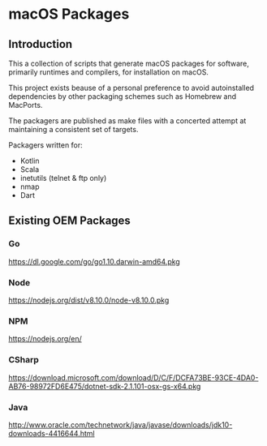 # macOS Packages

## Introduction

This a collection of scripts that generate macOS packages for software, primarily runtimes and compilers, for installation on macOS.

This project exists beause of a personal preference to avoid autoinstalled dependencies by other packaging schemes such as Homebrew and MacPorts.

The packagers are published as make files with a concerted attempt at maintaining a consistent set of targets.

Packagers written for:

- Kotlin
- Scala
- inetutils (telnet & ftp only)
- nmap
- Dart

## Existing OEM Packages

### Go

https://dl.google.com/go/go1.10.darwin-amd64.pkg

### Node

https://nodejs.org/dist/v8.10.0/node-v8.10.0.pkg

### NPM

https://nodejs.org/en/

### CSharp

https://download.microsoft.com/download/D/C/F/DCFA73BE-93CE-4DA0-AB76-98972FD6E475/dotnet-sdk-2.1.101-osx-gs-x64.pkg

### Java

http://www.oracle.com/technetwork/java/javase/downloads/jdk10-downloads-4416644.html
